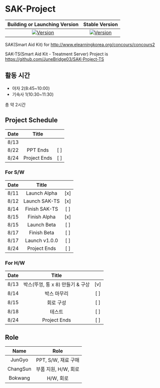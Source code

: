 # SAK-Project
| Building or Launching Version | Stable Version |
|:--------:|:-------:|
| [![Version](https://img.shields.io/badge/Building--Version-v1.0.0--beta1-blue)](https://github.com/JuneBridge03/SAK-Project) | [![Version](https://img.shields.io/badge/Stable--Version-None-grey)](https://github.com/JuneBridge03/SAK-Project) |


SAK(Smart Aid Kit) for http://www.elearningkorea.org/concours/concours2

SAK-TS(Smart Aid Kit - Treatment Server) Project is https://github.com/JuneBridge03/SAK-Project-TS


## 활동 시간
 - 야자 2(8:45~10:00) 
 - 기숙사 1(10:30~11:30)

 총 약 2시간

## Project Schedule

| Date | Title | |
|:----:|:----:|:----:|
| 8/13 |  |  |
| 8/22 | PPT Ends | [ ] |
| 8/24 | Project Ends | [ ] |


### For S/W
| Date | Title | |
|:----:|:----:|:----:|
| 8/11 | Launch Alpha | [x] |
| 8/12 | Launch SAK-TS | [x] |
| 8/14 | Finish SAK-TS | [ ] |
| 8/15 | Finish Alpha | [x] |
| 8/15 | Launch Beta | [ ] |
| 8/17 | Finish Beta | [ ] |
| 8/17 | Launch v1.0.0 | [ ] |
| 8/24 | Project Ends | [ ] |

### For H/W
| Date | Title | |
|:----:|:----:|:----:|
| 8/13 | 박스(뚜껑, 통 x 8) 만들기 & 구상 | [v] |
| 8/14 | 박스 마무리 | [ ] |
| 8/15 | 회로 구성 | [ ] |
| 8/18 | 테스트 | [ ] |
| 8/24 | Project Ends | [ ] |

## Role
| Name | Role |
|:----:|:----:|
| JunGyo | PPT, S/W, 재료 구매 |
| ChangSun | 부품 지원, H/W, 회로 |
| Bokwang | H/W, 회로 |